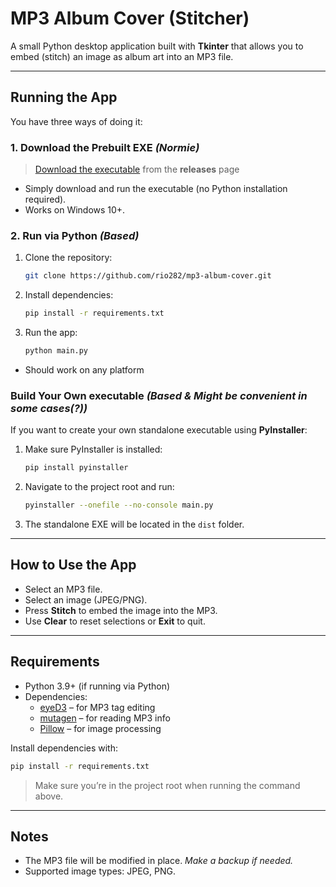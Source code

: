 # MP3 Album Cover (Stitcher)

A small Python desktop application built with **Tkinter** that allows you to embed (stitch) an image as album art into
an MP3 file.

---

## Running the App

You have three ways of doing it:

### 1. Download the Prebuilt EXE *(Normie)*

> [Download the executable](https://github.com/rio282/mp3-album-cover/releases) from the **releases** page

- Simply download and run the executable (no Python installation required).
- Works on Windows 10+.

### 2. Run via Python *(Based)*

1. Clone the repository:
   ```bash
   git clone https://github.com/rio282/mp3-album-cover.git
    ```

2. Install dependencies:
    ```bash
   pip install -r requirements.txt 
   ```

3. Run the app:
    ```bash
   python main.py
   ```

- Should work on any platform

### Build Your Own executable *(Based & Might be convenient in some cases(?))*

If you want to create your own standalone executable using **PyInstaller**:

1. Make sure PyInstaller is installed:
    ```bash
   pip install pyinstaller
    ```

2. Navigate to the project root and run:
    ```bash
   pyinstaller --onefile --no-console main.py
   ```

3. The standalone EXE will be located in the `dist` folder.

---

## How to Use the App

- Select an MP3 file.
- Select an image (JPEG/PNG).
- Press **Stitch** to embed the image into the MP3.
- Use **Clear** to reset selections or **Exit** to quit.

---

## Requirements

- Python 3.9+ (if running via Python)
- Dependencies:
    - [eyeD3](https://pypi.org/project/eyed3/) – for MP3 tag editing
    - [mutagen](https://pypi.org/project/mutagen/) – for reading MP3 info
    - [Pillow](https://pypi.org/project/Pillow/) – for image processing

Install dependencies with:

```bash
pip install -r requirements.txt
```

> Make sure you’re in the project root when running the command above.

---

## Notes

- The MP3 file will be modified in place. *Make a backup if needed.*
- Supported image types: JPEG, PNG.
